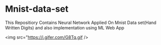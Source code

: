 # Mnist-data-set
This Repositiory Contains Neural Network  Applied On Mnist Data set(Hand Written Digits) and  also implementation using ML Web App

<img src="https://i.gifer.com/G8Tq.gif /> 
